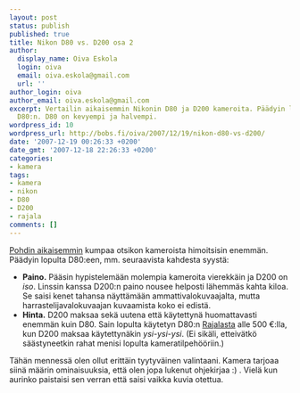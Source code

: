 ```yaml
---
layout: post
status: publish
published: true
title: Nikon D80 vs. D200 osa 2
author:
  display_name: Oiva Eskola
  login: oiva
  email: oiva.eskola@gmail.com
  url: ''
author_login: oiva
author_email: oiva.eskola@gmail.com
excerpt: Vertailin aikaisemmin Nikonin D80 ja D200 kameroita. Päädyin lopulta ostamaan
  D80:n. D80 on kevyempi ja halvempi.
wordpress_id: 10
wordpress_url: http://bobs.fi/oiva/2007/12/19/nikon-d80-vs-d200/
date: '2007-12-19 00:26:33 +0200'
date_gmt: '2007-12-18 22:26:33 +0200'
categories:
- kamera
tags:
- kamera
- nikon
- D80
- D200
- rajala
comments: []
---
```

<p><a href="http://bobs.fi/oiva/2007/12/10/mika-digijarkkari-nikon-d80-vs-d200/">Pohdin aikaisemmin</a> kumpaa otsikon kameroista himoitsisin enemm&auml;n. P&auml;&auml;dyin lopulta D80:een, mm. seuraavista kahdesta syyst&auml;:</p>
<ul>
<li><strong>Paino.</strong> P&auml;&auml;sin hypistelem&auml;&auml;n molempia kameroita vierekk&auml;in ja D200 on <em>iso</em>. Linssin kanssa D200:n paino nousee helposti l&auml;hemm&auml;s kahta kiloa. Se saisi kenet tahansa n&auml;ytt&auml;m&auml;&auml;n ammattivalokuvaajalta, mutta harrastelijavalokuvaajan kuvaamista koko ei edist&auml;.</li>
<li><strong>Hinta.</strong> D200 maksaa sek&auml; uutena ett&auml; k&auml;ytettyn&auml; huomattavasti enemm&auml;n kuin D80. Sain lopulta k&auml;ytetyn D80:n <a href="http://www.rajala.fi/www/">Rajalasta</a> alle 500 &euro;:lla, kun D200 maksaa k&auml;ytettyn&auml;kin <em>ysi-ysi-ysi</em>. (Ei sik&auml;li, etteiv&auml;tk&ouml; s&auml;&auml;styneetkin rahat menisi lopulta kameratilpeh&ouml;&ouml;riin.)</li>
</ul>
<p>T&auml;h&auml;n menness&auml; olen ollut eritt&auml;in tyytyv&auml;inen valintaani. Kamera tarjoaa siin&auml; m&auml;&auml;rin ominaisuuksia, ett&auml; olen jopa lukenut ohjekirjaa :) . Viel&auml; kun aurinko paistaisi sen verran ett&auml; saisi vaikka kuvia otettua.</p>
<p><script type="text/javascript"><!--<br />
google_ad_client = "pub-9685291331219807";<br />
/* blogi kamerat, 468x60, luotu 4.2.2008 */<br />
google_ad_slot = "1633259639";<br />
google_ad_width = 468;<br />
google_ad_height = 60;<br />
//--><br />
</script><br />
<script type="text/javascript"<br />
src="http://pagead2.googlesyndication.com/pagead/show_ads.js"><br />
</script></p>
